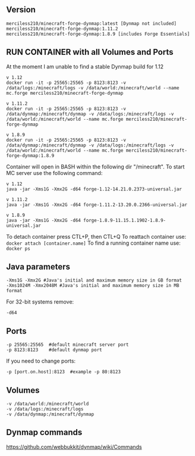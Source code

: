 ## Version
```
merciless210/minecraft-forge-dynmap:latest [Dynmap not included]
merciless210/minecraft-forge-dynmap:1.11.2 
merciless210/minecraft-forge-dynmap:1.8.9 [includes Forge Essentials]
```

## RUN CONTAINER with all Volumes and Ports 
At the moment I am unable to find a stable Dynmap build for 1.12
```
v 1.12
docker run -it -p 25565:25565 -p 8123:8123 -v /data/logs:/minecraft/logs -v /data/world:/minecraft/world --name mc.forge merciless210/minecraft-forge-dynmap
```

```
v 1.11.2
docker run -it -p 25565:25565 -p 8123:8123 -v /data/dynmap:/minecraft/dynmap -v /data/logs:/minecraft/logs -v /data/world:/minecraft/world --name mc.forge merciless210/minecraft-forge-dynmap
```

```
v 1.8.9
docker run -it -p 25565:25565 -p 8123:8123 -v /data/dynmap:/minecraft/dynmap -v /data/logs:/minecraft/logs -v /data/world:/minecraft/world --name mc.forge merciless210/minecraft-forge-dynmap:1.8.9
```

Container will open in BASH within the following dir "/minecraft". To start MC server use the following command:
```
v 1.12
java -jar -Xms1G -Xmx2G -d64 forge-1.12-14.21.0.2373-universal.jar
```

```
v 1.11.2
java -jar -Xms1G -Xmx2G -d64 forge-1.11.2-13.20.0.2366-universal.jar
```

```
v 1.8.9
java -jar -Xms1G -Xmx2G -d64 forge-1.8.9-11.15.1.1902-1.8.9-universal.jar
```
To detach container press CTL+P, then CTL+Q
To reattach container use: ```docker attach [container.name]``` 
To find a running container name use: ```docker ps```

## Java parameters
```
-Xms1G -Xmx2G #Java's initial and maximum memory size in GB format
-Xms1024M -Xmx2048M #Java's initial and maximum memory size in MB format
```
For 32-bit systems remove:
```
-d64
```

## Ports
```
-p 25565:25565  #default minecraft server port
-p 8123:8123    #default dynmap port
```
If you need to change ports:
```
-p [port.on.host]:8123  #example -p 80:8123 
```

## Volumes
```
-v /data/world:/minecraft/world
-v /data/logs:/minecraft/logs
-v /data/dynmap:/minecraft/dynmap
```

## Dynmap commands
https://github.com/webbukkit/dynmap/wiki/Commands

